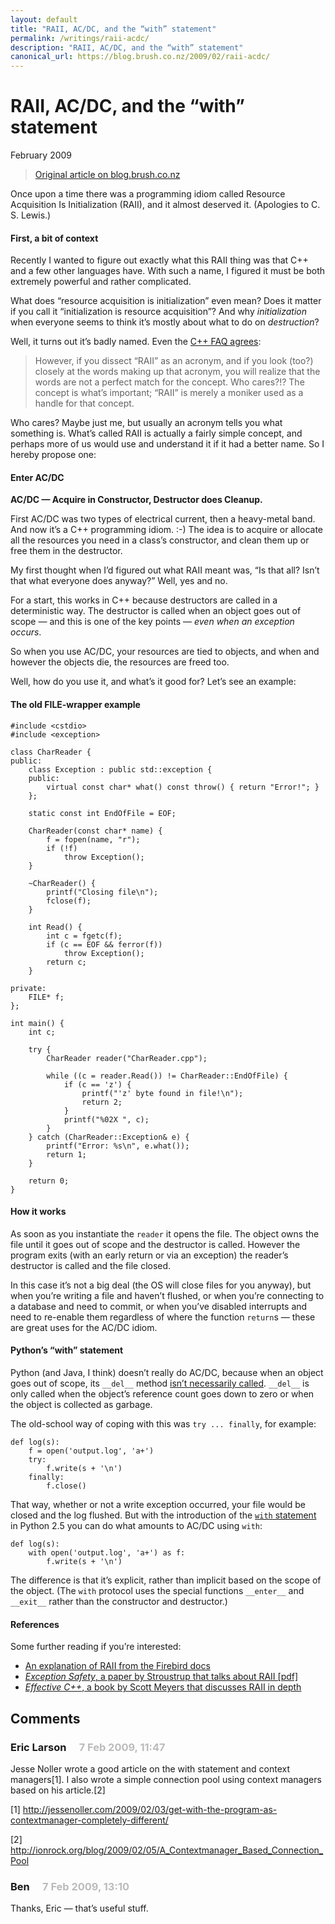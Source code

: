 ```yaml
---
layout: default
title: "RAII, AC/DC, and the “with” statement"
permalink: /writings/raii-acdc/
description: "RAII, AC/DC, and the “with” statement"
canonical_url: https://blog.brush.co.nz/2009/02/raii-acdc/
---
```

<h1>RAII, AC/DC, and the “with” statement</h1>
<p class="subtitle">February 2009</p>

> [Original article on blog.brush.co.nz](https://blog.brush.co.nz/2009/02/raii-acdc/)


<p>Once upon a time there was a programming idiom called Resource Acquisition Is Initialization (RAII), and it almost deserved it. (Apologies to C. S. Lewis.)</p>

<h4>First, a bit of context</h4>

<p>Recently I wanted to figure out exactly what this RAII thing was that C++ and a few other languages have. With such a name, I figured it must be both extremely powerful and rather complicated.</p>

<p>What does “resource acquisition is initialization” even mean? Does it matter if you call it “initialization is resource acquisition”? And why <i>initialization</i> when everyone seems to think it’s mostly about what to do on <i>destruction</i>?</p>

<p>Well, it turns out it’s badly named. Even the <a href="http://www.parashift.com/c++-faq-lite/big-picture.html#faq-6.18">C++ FAQ agrees</a>:</p>

<blockquote><p>However, if you dissect “RAII” as an acronym, and if you look (too?) closely at the words making up that acronym, you will realize that the words are not a perfect match for the concept. Who cares?!? The concept is what’s important; “RAII” is merely a moniker used as a handle for that concept.</p>

</blockquote>

<p>Who cares? Maybe just me, but usually an acronym tells you what something is. What’s called RAII is actually a fairly simple concept, and perhaps more of us would use and understand it if it had a better name. So I hereby propose one:</p>

<h4>Enter AC/DC</h4>

<p><b>AC/DC — Acquire in Constructor, Destructor does Cleanup.</b></p>

<p>First AC/DC was two types of electrical current, then a heavy-metal band. And now it’s a C++ programming idiom. :-) The idea is to acquire or allocate all the resources you need in a class’s constructor, and clean them up or free them in the destructor.</p>

<p>My first thought when I’d figured out what RAII meant was, “Is that all? Isn’t that what everyone does anyway?” Well, yes and no.</p>

<p>For a start, this works in C++ because destructors are called in a deterministic way. The destructor is called when an object goes out of scope — and this is one of the key points — <i>even when an exception occurs</i>.</p>

<p>So when you use AC/DC, your resources are tied to objects, and when and however the objects die, the resources are freed too.</p>

<p>Well, how do you use it, and what’s it good for? Let’s see an example:</p>

<h4>The old FILE-wrapper example</h4>

<pre class="prettyprint"><code>#include &lt;cstdio&gt;
#include &lt;exception&gt;

class CharReader {
public:
    class Exception : public std::exception {
    public:
        virtual const char* what() const throw() { return "Error!"; }
    };

    static const int EndOfFile = EOF;

    CharReader(const char* name) {
        f = fopen(name, "r");
        if (!f)
            throw Exception();
    }

    ~CharReader() {
        printf("Closing file\n");
        fclose(f);
    }

    int Read() {
        int c = fgetc(f);
        if (c == EOF &amp;&amp; ferror(f))
            throw Exception();
        return c;
    }

private:
    FILE* f;
};

int main() {
    int c;

    try {
        CharReader reader("CharReader.cpp");

        while ((c = reader.Read()) != CharReader::EndOfFile) {
            if (c == 'z') {
                printf("'z' byte found in file!\n");
                return 2;
            }
            printf("%02X ", c);
        }
    } catch (CharReader::Exception&amp; e) {
        printf("Error: %s\n", e.what());
        return 1;
    }

    return 0;
}
</code></pre>

<h4>How it works</h4>

<p>As soon as you instantiate the <code>reader</code> it opens the file. The object owns the file until it goes out of scope and the destructor is called. However the program exits (with an early return or via an exception) the reader’s destructor is called and the file closed.</p>

<p>In this case it’s not a big deal (the OS will close files for you anyway), but when you’re writing a file and haven’t flushed, or when you’re connecting to a database and need to commit, or when you’ve disabled interrupts and need to re-enable them regardless of where the function <code>return</code>s — these are great uses for the AC/DC idiom.</p>

<h4>Python’s “with” statement</h4>

<p>Python (and Java, I think) doesn’t really do AC/DC, because when an object goes out of scope, its <code>__del__</code> method <a href="http://docs.python.org/reference/datamodel.html#object.__del__">isn’t necessarily called</a>. <code>__del__</code> is only called when the object’s reference count goes down to zero or when the object is collected as garbage.</p>

<p>The old-school way of coping with this was <code>try ... finally</code>, for example:</p>

<pre class="prettyprint"><code>def log(s):
    f = open('output.log', 'a+')
    try:
        f.write(s + '\n')
    finally:
        f.close()
</code></pre>

<p>That way, whether or not a write exception occurred, your file would be closed and the log flushed. But with the introduction of the <a href="http://www.python.org/dev/peps/pep-0343/"><code>with</code> statement</a> in Python 2.5 you can do what amounts to AC/DC using <code>with</code>:</p>

<pre class="prettyprint"><code>def log(s):
    with open('output.log', 'a+') as f:
        f.write(s + '\n')
</code></pre>

<p>The difference is that it’s explicit, rather than implicit based on the scope of the object. (The <code>with</code> protocol uses the special functions <code>__enter__</code> and <code>__exit__</code> rather than the constructor and destructor.)</p>

<h4>References</h4>

<p>Some further reading if you’re interested:</p>

<ul>
<li><a href="http://sourceforge.net/docman/display_doc.php?docid=8673&amp;group_id=9028">An explanation of RAII from the Firebird docs</a></li>
<li><a href="http://www.research.att.com/~bs/except.pdf"><i>Exception Safety</i>, a paper by Stroustrup that talks about RAII [pdf]</a></li>
<li><a href="http://www.amazon.com/gp/product/0321334876"><i>Effective C++</i>, a book by Scott Meyers that discusses RAII in depth</a></li>
</ul>



<h2>Comments</h2>

<h3>Eric Larson <span style="padding-left: 1em; color: #bbb;">7 Feb 2009, 11:47</span></h3>

<p>Jesse Noller wrote a good article on the with statement and context managers[1]. I also wrote a simple connection pool using context managers based on his article.[2]</p>

<p>[1] <a href="http://jessenoller.com/2009/02/03/get-with-the-program-as-contextmanager-completely-different/" rel="nofollow">http://jessenoller.com/2009/02/03/get-with-the-program-as-contextmanager-completely-different/</a></p>

<p>[2] <a href="http://ionrock.org/blog/2009/02/05/A_Contextmanager_Based_Connection_Pool" rel="nofollow">http://ionrock.org/blog/2009/02/05/A_Contextmanager_Based_Connection_Pool</a></p>

<h3>Ben <span style="padding-left: 1em; color: #bbb;">7 Feb 2009, 13:10</span></h3>

<p>Thanks, Eric — that’s useful stuff.</p>

